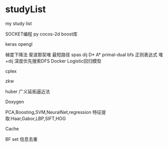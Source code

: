 # studyList
my study list

SOCKET编程
py
cocos-2d
boost库

keras
opengl

梯度下降法
斐波那契堆
最短路径 spas dij D* A* primal-dual bfs
正则表达式
堆+dij
深度优先搜索DFS
Docker
Logistic回归模型

cplex

zkw


huber
广义延拓逼近法

Doxygen

PCA,Boosting,SVM,NeuralNet,regression
特征提取:Haar,Gabor,LBP,SIFT,HOG

Cache

BF set 信息去重
